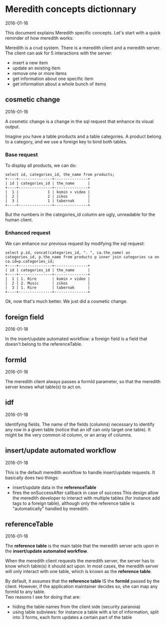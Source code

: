 Meredith concepts dictionnary
==============================
2016-01-16




This document explains Meredith specific concepts.
Let's start with a quick reminder of how meredith works:


Meredith is a crud system.
There is a meredith client and a meredith server.
The client can ask for 5 interactions with the server:

- insert a new item
- update an existing item
- remove one or more items
- get information about one specific item
- get information about a whole bunch of items






cosmetic change
------------------
2016-01-16

A cosmetic change is a change in the sql request that enhance its visual output.


Imagine you have a table products and a table categories.
A product belong to a category, and we use a foreign key to bind both tables.


### Base request 

To display all products, we can do:

```mysql
select id, categories_id, the_name from products;
+----+---------------+---------------+
| id | categories_id | the_name      |
+----+---------------+---------------+
|  1 |             1 | komin > video |
|  2 |             2 | zikos         |
|  3 |             1 | tabernak      |
+----+---------------+---------------+
```

But the numbers in the categories_id column are ugly, unreadable for the human client.



### Enhanced request 

We can enhance our previous request by modifying the sql request:


```mysql
select p.id, concat(categories_id, ". ", ca.the_name) as categories_id, p.the_name from products p inner join categories ca on ca.id=p.categories_id;
+----+---------------+---------------+
| id | categories_id | the_name      |
+----+---------------+---------------+
|  1 | 1. Rire       | komin > video |
|  2 | 2. Music      | zikos         |
|  3 | 1. Rire       | tabernak      |
+----+---------------+---------------+
```

Ok, now that's much better.
We just did a cosmetic change. 

 






foreign field
-----------------------------------
2016-01-18

In the insert/update automated workflow: a foreign field is a field that doesn't belong to the referenceTable.




formId
-------------
2016-01-16

The meredith client always passes a formId parameter, so that the meredith server knows what table(s) to act on.



idf
-----------------------------------
2016-01-18

Identifying fields. The name of the fields (columns) necessary to identify any row in a given table (notice that 
an idf can only target one table).
It might be the very common id column, or an array of columns.




insert/update automated workflow
-----------------------------------
2016-01-18

This is the default meredith workflow to handle insert/update requests.
It basically does two things:

- insert/update data in the **referenceTable**
- fires the onSuccessAfter callback in case of success 
        This design allow the meredith developer to interact with multiple tables (for instance add tags 
        to a foreign table),
        although only the reference table is "automatically" handled by meredith.






referenceTable
-----------------
2016-01-16

The **reference table** is the main table that the meredith server acts upon in the **insert/update automated workflow**.
 
When the meredith client requests the meredith server, the server has to know which table(s) it should act upon.
In most cases, the meredith server will only interact with one table, which is known as the **reference table**.



By default, it assumes that the **reference table** IS the **formId** passed by the client.
However, if the application maintainer decides so, she can map any formId to any table.  
Two reasons I see for doing that are:

- hiding the table names from the client side (security paranoia)
- using table subviews: for instance a table with a lot of information, split into 3 forms, each form updates a certain part of the table


